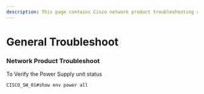 ```yaml
---
description: This page contains Cisco network product troubleshooting commands and notes
---
```


# General Troubleshoot

### Network Product Troubleshoot

To Verify the Power Supply unit status

```
CISCO_SW_01#show env power all
```
